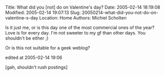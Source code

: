 Title: What did you [not] do on Valentine's day?
Date: 2005-02-14 18:19:08
Modified: 2005-02-14 19:07:13
Slug: 20050214-what-did-you-not-do-on-valentine-s-day
Location: Home
Authors: Michiel Scholten

<p>Is it just me, or is this day one of the most commercial ones of the year? Love is for every day. I'm not sweeter to my gf than other days. You shouldn't be either ;)</p>
<p>Or is this not suitable for a geek weblog?</p>

<div class="edit">edited at 2005-02-14 19:06</div>
<p>[gah, shouldn't rush postings]</p>